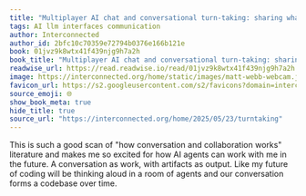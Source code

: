 ```yaml
---
title: "Multiplayer AI chat and conversational turn-taking: sharing what we learnt via Interconnected"
tags: AI llm interfaces communication
author: Interconnected
author_id: 2bfc10c70359e72794b0376e166b121e
book: 01jvz9k8wtx41f439njg9h7a2h
book_title: "Multiplayer AI chat and conversational turn-taking: sharing what we learnt"
readwise_url: https://read.readwise.io/read/01jvz9k8wtx41f439njg9h7a2h
image: https://interconnected.org/home/static/images/matt-webb-webcam.jpg?v=1
favicon_url: https://s2.googleusercontent.com/s2/favicons?domain=interconnected.org
source_emoji: 🌐
show_book_meta: true
hide_title: true
source_url: "https://interconnected.org/home/2025/05/23/turntaking"
---
```


This is such a good scan of "how conversation and collaboration works" literature and makes me so excited for how AI agents can work with me in the future. A conversation as work, with artifacts as output. Like my future of coding will be thinking aloud in a room of agents and our conversation forms a codebase over time.